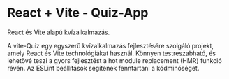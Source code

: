 # React + Vite - Quiz-App

React és Vite alapú kvízalkalmazás.

A vite-Quiz egy egyszerű kvízalkalmazás fejlesztésére szolgáló projekt, amely React és Vite technológiákat használ. Könnyen testreszabható, és lehetővé teszi a gyors fejlesztést a hot module replacement (HMR) funkció révén. Az ESLint beállítások segítenek fenntartani a kódminőséget.
